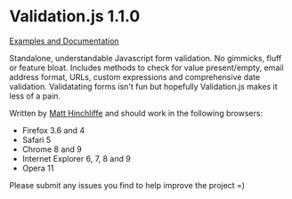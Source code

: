 # Validation.js 1.1.0

[Examples and Documentation](http://i-like-robots.github.com/Form-Validation/)

Standalone, understandable Javascript form validation. No gimmicks, fluff or feature bloat. Includes methods to check for value
present/empty, email address format, URLs, custom expressions and comprehensive date validation. Validatating forms isn't fun but hopefully
Validation.js makes it less of a pain.

Written by [Matt Hinchliffe](http://www.maketea.co.uk) and should work in the following browsers:

* Firefox 3.6 and 4
* Safari 5
* Chrome 8 and 9
* Internet Explorer 6, 7, 8 and 9
* Opera 11

Please submit any issues you find to help improve the project =)
